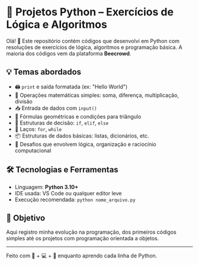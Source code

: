 

# 🐍 Projetos Python – Exercícios de Lógica e Algoritmos

Olá! 👋 Este repositório contém códigos que desenvolvi em Python com resoluções de exercícios de lógica, algoritmos e programação básica. A maioria dos códigos vem da plataforma **Beecrowd**.

## 💡 Temas abordados

- 🖨️ `print` e saída formatada (ex: "Hello World")
- 🔢 Operações matemáticas simples: soma, diferença, multiplicação, divisão
- 📥 Entrada de dados com `input()`
- 📐 Fórmulas geométricas e condições para triângulo
- 🧮 Estruturas de decisão: `if`, `elif`, `else`
- 🔁 Laços: `for`, `while`
- 📦 Estruturas de dados básicas: listas, dicionários, etc.
- 📌 Desafios que envolvem lógica, organização e raciocínio computacional


## 🛠️ Tecnologias e Ferramentas

- Linguagem: **Python 3.10+**
- IDE usada: VS Code ou qualquer editor leve
- Execução recomendada: `python nome_arquivo.py`

## 🎯 Objetivo

Aqui registro minha evolução na programação, dos primeiros códigos simples até os projetos com programação orientada a objetos.

---

Feito com 🧠 + 💻 + 💙 enquanto aprendo cada linha de Python.
